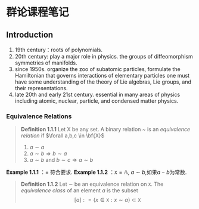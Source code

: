 # 群论课程笔记

## Introduction

1. 19th century：roots of polynomials.
2. 20th century: play a major role in physics.  the groups of diffeomorphism symmetries of manifolds.
3. since 1950s.  organize the zoo of subatomic particles,  formulate the Hamiltonian that governs interactions of elementary particles one must have some understanding of the theory of Lie algebras, Lie groups, and their representations.
4. late 20th and early 21st century.  essential in many areas of physics including atomic, nuclear, particle, and condensed matter physics.

### Equivalence Relations

> **Definition 1.1.1** Let X be any set. A binary relation ~ is an *equivalence relation* if $\forall a,b,c \in \bf{X}$
>
> 1. $a\sim a$
> 2. $a\sim b \Rightarrow b\sim a$
> 3. $a\sim b$ and $b\sim c \Rightarrow a\sim b$

**Example 1.1.1** ：$=$ 符合要求.
**Example 1.1.2** ：$\mathtt X = \mathbb A$, $a \sim b$,如果$a-b$为常数.

>**Definition 1.1.2** Let $\sim$ be an equivalence relation on $\mathtt X$. The *equivalence class* of an element $a$ is the subset 
>$$ [a]: =\{x \in \mathtt X: x\sim a\} \subset \mathtt X$$ 

